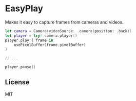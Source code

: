 # EasyPlay

Makes it easy to capture frames from cameras and videos.

```swift
let camera = Camera(videoSource: .camera(position: .back))
let player = try! camera.player()
player.play { frame in
    usePixelBuffer(frame.pixelBuffer)
}

// ...

player.pause()
```

## License

MIT
